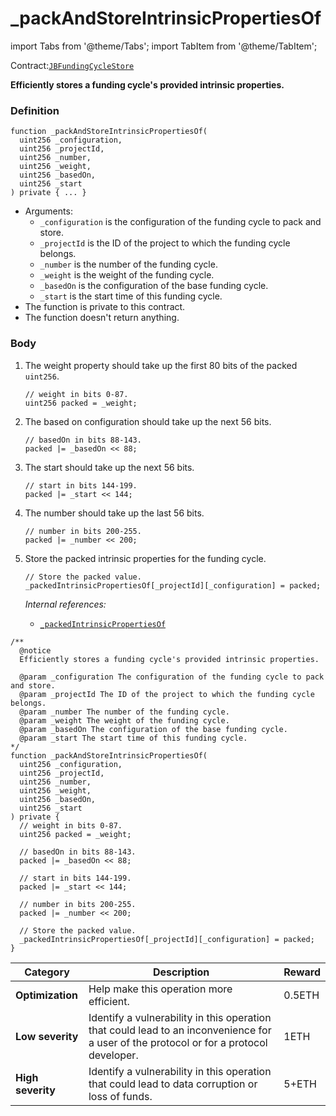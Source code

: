 # _packAndStoreIntrinsicPropertiesOf

import Tabs from '@theme/Tabs';
import TabItem from '@theme/TabItem';

Contract:[`JBFundingCycleStore`](/api/contracts/jbfundingcyclestore/README.md)​

<Tabs>
<TabItem value="Step by step" label="Step by step">

**Efficiently stores a funding cycle's provided intrinsic properties.**

### Definition

```
function _packAndStoreIntrinsicPropertiesOf(
  uint256 _configuration,
  uint256 _projectId,
  uint256 _number,
  uint256 _weight,
  uint256 _basedOn,
  uint256 _start
) private { ... }
```

* Arguments:
  * `_configuration` is the configuration of the funding cycle to pack and store.
  * `_projectId` is the ID of the project to which the funding cycle belongs.
  * `_number` is the number of the funding cycle.
  * `_weight` is the weight of the funding cycle.
  * `_basedOn` is the configuration of the base funding cycle.
  * `_start` is the start time of this funding cycle.
* The function is private to this contract.
* The function doesn't return anything.

### Body

1.  The weight property should take up the first 80 bits of the packed `uint256`.

    ```
    // weight in bits 0-87.
    uint256 packed = _weight;
    ```
2.  The based on configuration should take up the next 56 bits.

    ```
    // basedOn in bits 88-143.
    packed |= _basedOn << 88;
    ```
3.  The start should take up the next 56 bits.

    ```
    // start in bits 144-199.
    packed |= _start << 144;
    ```
4.  The number should take up the last 56 bits.

    ```
    // number in bits 200-255.
    packed |= _number << 200;
    ```
5.  Store the packed intrinsic properties for the funding cycle.

    ```
    // Store the packed value.
    _packedIntrinsicPropertiesOf[_projectId][_configuration] = packed;
    ```

    _Internal references:_

    * [`_packedIntrinsicPropertiesOf`](/api/contracts/jbfundingcyclestore/properties/-_packedintrinsicpropertiesof.md)

</TabItem>

<TabItem value="Code" label="Code">

```
/**
  @notice 
  Efficiently stores a funding cycle's provided intrinsic properties.

  @param _configuration The configuration of the funding cycle to pack and store.
  @param _projectId The ID of the project to which the funding cycle belongs.
  @param _number The number of the funding cycle.
  @param _weight The weight of the funding cycle.
  @param _basedOn The configuration of the base funding cycle.
  @param _start The start time of this funding cycle.
*/
function _packAndStoreIntrinsicPropertiesOf(
  uint256 _configuration,
  uint256 _projectId,
  uint256 _number,
  uint256 _weight,
  uint256 _basedOn,
  uint256 _start
) private {
  // weight in bits 0-87.
  uint256 packed = _weight;

  // basedOn in bits 88-143.
  packed |= _basedOn << 88;

  // start in bits 144-199.
  packed |= _start << 144;

  // number in bits 200-255.
  packed |= _number << 200;

  // Store the packed value.
  _packedIntrinsicPropertiesOf[_projectId][_configuration] = packed;
}
```

</TabItem>

<TabItem value="Bug bounty" label="Bug bounty">

| Category          | Description                                                                                                                            | Reward |
| ----------------- | -------------------------------------------------------------------------------------------------------------------------------------- | ------ |
| **Optimization**  | Help make this operation more efficient.                                                                                               | 0.5ETH |
| **Low severity**  | Identify a vulnerability in this operation that could lead to an inconvenience for a user of the protocol or for a protocol developer. | 1ETH   |
| **High severity** | Identify a vulnerability in this operation that could lead to data corruption or loss of funds.                                        | 5+ETH  |

</TabItem>
</Tabs>
